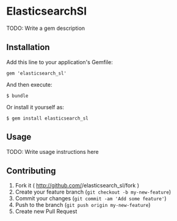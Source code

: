 # ElasticsearchSl

TODO: Write a gem description

## Installation

Add this line to your application's Gemfile:

    gem 'elasticsearch_sl'

And then execute:

    $ bundle

Or install it yourself as:

    $ gem install elasticsearch_sl

## Usage

TODO: Write usage instructions here

## Contributing

1. Fork it ( http://github.com/<my-github-username>/elasticsearch_sl/fork )
2. Create your feature branch (`git checkout -b my-new-feature`)
3. Commit your changes (`git commit -am 'Add some feature'`)
4. Push to the branch (`git push origin my-new-feature`)
5. Create new Pull Request
